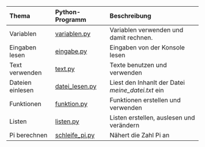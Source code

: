 | Thema             | Python-Programm       | Beschreibung										|
| :----             | :--------------       | :----------- 										|
| Variablen         | [variablen.py][var]   | Variablen verwenden und damit rechnen.			|
| Eingaben lesen    | [eingabe.py][eingabe] | Eingaben von der Konsole lesen					|
| Text verwenden    | [text.py][text]       | Texte benutzen und verwenden						|
| Dateien einlesen  | [datei_lesen.py][dat] | Liest den Inhanlt der Datei _meine_datei.txt_ ein	|
| Funktionen        | [funktion.py][funk]   | Funktionen erstellen und verwenden				|
| Listen            | [listen.py][list]     | Listen erstellen, auslesen und verändern			|
| Pi berechnen      | [schleife_pi.py][pi]  | Nähert die Zahl Pi an								|

[var]: https://raw.githubusercontent.com/coderdojoka/Materialien/master/Python/Beispiele/variablen.py
[eingabe]: https://raw.githubusercontent.com/coderdojoka/Materialien/master/Python/Beispiele/eingabe.py
[text]: https://raw.githubusercontent.com/coderdojoka/Materialien/master/Python/Beispiele/text.py
[dat]: https://raw.githubusercontent.com/coderdojoka/Materialien/master/Python/Beispiele/datei_lesen.py
[funk]: https://raw.githubusercontent.com/coderdojoka/Materialien/master/Python/Beispiele/funktion.py
[list]: https://raw.githubusercontent.com/coderdojoka/Materialien/master/Python/Beispiele/listen.py
[pi]: https://raw.githubusercontent.com/coderdojoka/Materialien/master/Python/Beispiele/schleife_pi.py
